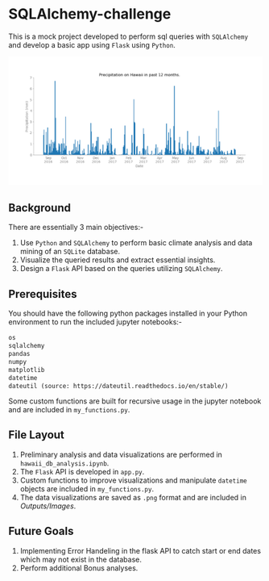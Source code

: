 # SQLAlchemy-challenge
This is a mock project developed to perform sql queries with `SQLAlchemy` and develop a basic app using `Flask` using `Python`.
<p align="center">
  <img src="Outputs/Images/precipitation.png">
</p>

## Background
There are essentially 3 main objectives:-
1. Use `Python` and `SQLAlchemy` to perform basic climate analysis and data mining of an `SQLite` database.
2. Visualize the queried results and extract essential insights.
3. Design a `Flask` API based on the queries utilizing `SQLAlchemy`.

## Prerequisites
You should have the following python packages installed in your Python environment to run the included jupyter notebooks:-
```
os
sqlalchemy
pandas
numpy
matplotlib
datetime
dateutil (source: https://dateutil.readthedocs.io/en/stable/)
```
Some custom functions are built for recursive usage in the jupyter notebook and are included in ```my_functions.py```.

## File Layout
1. Preliminary analysis and data visualizations are performed in `hawaii_db_analysis.ipynb`.
2. The `Flask` API is developed in `app.py`.
3. Custom functions to improve visualizations and manipulate `datetime` objects are included in `my_functions.py`.
4. The data visualizations are saved as `.png` format and are included in _Outputs/Images_.

## Future Goals
1. Implementing Error Handeling in the flask API to catch start or end dates which may not exist in the database.
2. Perform additional Bonus analyses.
